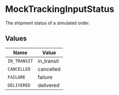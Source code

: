 # MockTrackingInputStatus

The shipment status of a simulated order.


## Values

| Name         | Value        |
| ------------ | ------------ |
| `IN_TRANSIT` | in_transit   |
| `CANCELLED`  | cancelled    |
| `FAILURE`    | failure      |
| `DELIVERED`  | delivered    |